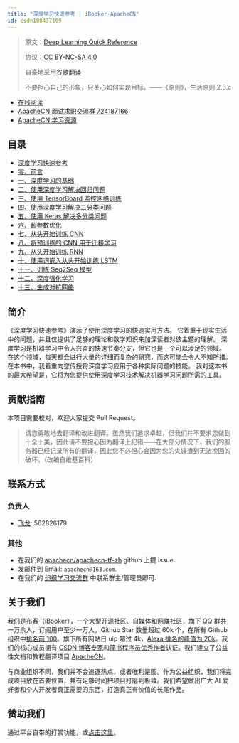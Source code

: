 ```yaml
---
title: "深度学习快速参考 | iBooker·ApacheCN"
id: csdn108437109
---
```


> 原文：[Deep Learning Quick Reference](https://b-ok.global/book/3628993/b5374b)
> 
> 协议：[CC BY-NC-SA 4.0](http://creativecommons.org/licenses/by-nc-sa/4.0/)
> 
> 自豪地采用[谷歌翻译](https://translate.google.cn/)
> 
> 不要担心自己的形象，只关心如何实现目标。——《原则》，生活原则 2.3.c

*   [在线阅读](https://dl.apachecn.org/)
*   [ApacheCN 面试求职交流群 724187166](https://jq.qq.com/?_wv=1027&k=54ujcL3)
*   [ApacheCN 学习资源](http://www.apachecn.org/)

## 目录

*   [深度学习快速参考](https://github.com/apachecn/apachecn-dl-zh/blob/master/docs/dl-quick-ref/README.md)
*   [零、前言](https://github.com/apachecn/apachecn-dl-zh/blob/master/docs/dl-quick-ref/00.md)
*   [一、深度学习的基础](https://github.com/apachecn/apachecn-dl-zh/blob/master/docs/dl-quick-ref/01.md)
*   [二、使用深度学习解决回归问题](https://github.com/apachecn/apachecn-dl-zh/blob/master/docs/dl-quick-ref/02.md)
*   [三、使用 TensorBoard 监控网络训练](https://github.com/apachecn/apachecn-dl-zh/blob/master/docs/dl-quick-ref/03.md)
*   [四、使用深度学习解决二分类问题](https://github.com/apachecn/apachecn-dl-zh/blob/master/docs/dl-quick-ref/04.md)
*   [五、使用 Keras 解决多分类问题](https://github.com/apachecn/apachecn-dl-zh/blob/master/docs/dl-quick-ref/05.md)
*   [六、超参数优化](https://github.com/apachecn/apachecn-dl-zh/blob/master/docs/dl-quick-ref/06.md)
*   [七、从头开始训练 CNN](https://github.com/apachecn/apachecn-dl-zh/blob/master/docs/dl-quick-ref/07.md)
*   [八、将预训练的 CNN 用于迁移学习](https://github.com/apachecn/apachecn-dl-zh/blob/master/docs/dl-quick-ref/08.md)
*   [九、从头开始训练 RNN](https://github.com/apachecn/apachecn-dl-zh/blob/master/docs/dl-quick-ref/09.md)
*   [十、使用词嵌入从头开始训练 LSTM](https://github.com/apachecn/apachecn-dl-zh/blob/master/docs/dl-quick-ref/10.md)
*   [十一、训练 Seq2Seq 模型](https://github.com/apachecn/apachecn-dl-zh/blob/master/docs/dl-quick-ref/11.md)
*   [十二、深度强化学习](https://github.com/apachecn/apachecn-dl-zh/blob/master/docs/dl-quick-ref/12.md)
*   [十三、生成对抗网络](https://github.com/apachecn/apachecn-dl-zh/blob/master/docs/dl-quick-ref/13.md)

## 简介

《深度学习快速参考》演示了使用深度学习的快速实用方法。 它着重于现实生活中的问题，并且仅提供了足够的理论和数学知识来加深读者对该主题的理解。 深度学习是机器学习中令人兴奋的快速节奏分支，但它也是一个可以涉足的领域。 在这个领域，每天都会进行大量的详细而复杂的研究，而这可能会令人不知所措。 在本书中，我着重向您传授将深度学习应用于各种实际问题的技能。 我对这本书的最大希望是，它将为您提供使用深度学习技术解决机器学习问题所需的工具。

## 贡献指南

本项目需要校对，欢迎大家提交 Pull Request。

> 请您勇敢地去翻译和改进翻译。虽然我们追求卓越，但我们并不要求您做到十全十美，因此请不要担心因为翻译上犯错——在大部分情况下，我们的服务器已经记录所有的翻译，因此您不必担心会因为您的失误遭到无法挽回的破坏。（改编自维基百科）

## 联系方式

### 负责人

*   [飞龙](https://github.com/wizardforcel): 562826179

### 其他

*   在我们的 [apachecn/apachecn-tf-zh](https://github.com/apachecn/apachecn-tf-zh) github 上提 issue.
*   发邮件到 Email: `apachecn@163.com`.
*   在我们的 [组织学习交流群](http://www.apachecn.org/organization/348.html) 中联系群主/管理员即可.

## 关于我们

我们是布客（iBooker），一个大型开源社区、自媒体和网赚社区，旗下 QQ 群共一万余人，订阅用户至少一万人。Github Star 数量超过 60k 个，在所有 Github 组织中[排名前 100](https://gitstar-ranking.com/apachecn)。旗下所有网站日 uip 超过 4k，[Alexa 排名的峰值为 20k](http://home.apachecn.org/img/about/alexa_201906.png)。我们的核心成员拥有 [CSDN 博客专家](https://blog.csdn.net/wizardforcel)和[简书程序员优秀作者](https://www.jianshu.com/u/b508a6aa98eb)认证。我们建立了公益性文档和教程翻译项目 [ApacheCN](https://github.com/apachecn)。

与商业组织不同，我们并不会追逐热点，或者唯利是图。作为公益组织，我们将完成项目放在首要位置，并有足够时间把项目打磨到极致。我们希望做出广大 AI 爱好者和个人开发者真正需要的东西，打造真正有价值的长尾作品。

## 赞助我们

通过平台自带的打赏功能，或[点击这里](https://imgconvert.csdnimg.cn/aHR0cDovL2hvbWUuYXBhY2hlY24ub3JnL2ltZy9hYm91dC9kb25hdGUuanBn?x-oss-process=image/format,png)。